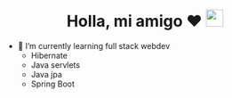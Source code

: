 <h1 align="center"> Holla, mi amigo ♥  <img src="https://media.giphy.com/media/hvRJCLFzcasrR4ia7z/giphy.gif" width="31px"></h1>

- 🤔 I’m currently learning full stack webdev
    - Hibernate
    - Java servlets
    - Java jpa
    - Spring Boot 
